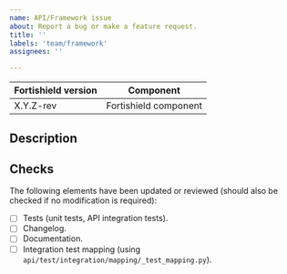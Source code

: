 ```yaml
---
name: API/Framework issue 
about: Report a bug or make a feature request.
title: ''
labels: 'team/framework'
assignees: ''

---
```


|Fortishield version|Component|
|---|---|
| X.Y.Z-rev | Fortishield component |

## Description
<!--
Whenever possible, issues should be created for bug reporting and feature requests.
For questions related to the user experience, please refer:
- Fortishield mailing list: https://groups.google.com/forum/#!forum/fortishield
- Join Fortishield on Slack: https://fortishield.com/community/join-us-on-slack
-->

## Checks
<!-- Do not modify, this will be ticked during development -->
The following elements have been updated or reviewed (should also be checked if no modification is required):
- [ ] Tests (unit tests, API integration tests).
- [ ] Changelog.
- [ ] Documentation.
- [ ] Integration test mapping (using `api/test/integration/mapping/_test_mapping.py`).
